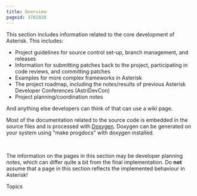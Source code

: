 ```yaml
---
title: Overview
pageid: 3702828
---
```


This section includes information related to the core development of Asterisk. This includes:

* Project guidelines for source control set-up, branch management, and releases
* Information for submitting patches back to the project, participating in code reviews, and committing patches
* Examples for more complex frameworks in Asterisk
* The project roadmap, including the notes/results of previous Asterisk Developer Conferences (AstriDevCon)
* Project planning/coordination notes

And anything else developers can think of that can use a wiki page.

Most of the documentation related to the source code is embedded in the source files and is processed with [Doxygen](http://www.doxygen.org). Doxygen can be generated on your system using "make progdocs" with doxygen installed.

 

The information on the pages in this section may be developer planning notes, which can differ quite a bit from the final implementation. Do **not** assume that a page in this section reflects the implemented behaviour in Asterisk!

Topics